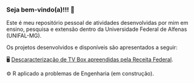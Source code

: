 ### Seja bem-vindo(a)!!! 👋

Este é meu repositório pessoal de atividades desenvolvidas por mim em ensino, pesquisa e extensão dentro da Universidade Federal de Alfenas (UNIFAL-MG).

Os projetos desenvolvidos e disponíveis são apresentados a seguir:

🖥️ [Descaracterização de TV Box apreendidas pela Receita Federal](https://github.com/lnrddev/tvbox).

⚙️ R aplicado a problemas de Engenharia (em construção).
<!--
**lnrddev/lnrddev** is a ✨ _special_ ✨ repository because its `README.md` (this file) appears on your GitHub profile.

Here are some ideas to get you started:

- 🔭 I’m currently working on ...
- 🌱 I’m currently learning ...
- 👯 I’m looking to collaborate on ...
- 🤔 I’m looking for help with ...
- 💬 Ask me about ...
- 📫 How to reach me: ...
- 😄 Pronouns: ...
- ⚡ Fun fact: ...
-->
